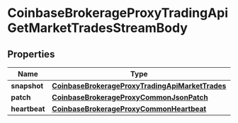 
# CoinbaseBrokerageProxyTradingApiGetMarketTradesStreamBody

## Properties
Name | Type | Description | Notes
------------ | ------------- | ------------- | -------------
**snapshot** | [**CoinbaseBrokerageProxyTradingApiMarketTrades**](CoinbaseBrokerageProxyTradingApiMarketTrades.md) |  |  [optional]
**patch** | [**CoinbaseBrokerageProxyCommonJsonPatch**](CoinbaseBrokerageProxyCommonJsonPatch.md) |  |  [optional]
**heartbeat** | [**CoinbaseBrokerageProxyCommonHeartbeat**](CoinbaseBrokerageProxyCommonHeartbeat.md) |  |  [optional]



